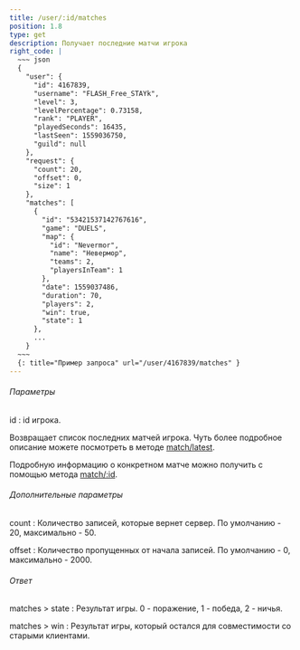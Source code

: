```yaml
---
title: /user/:id/matches
position: 1.8
type: get
description: Получает последние матчи игрока
right_code: |
  ~~~ json
  {
    "user": {
      "id": 4167839,
      "username": "FLASH_Free_STAYk",
      "level": 3,
      "levelPercentage": 0.73158,
      "rank": "PLAYER",
      "playedSeconds": 16435,
      "lastSeen": 1559036750,
      "guild": null
    },
    "request": {
      "count": 20,
      "offset": 0,
      "size": 1
    },
    "matches": [
      {
        "id": "53421537142767616",
        "game": "DUELS",
        "map": {
          "id": "Nevermor",
          "name": "Невермор",
          "teams": 2,
          "playersInTeam": 1
        },
        "date": 1559037486,
        "duration": 70,
        "players": 2,
        "win": true,
        "state": 1
      },
      ...
    }
  ~~~
  {: title="Пример запроса" url="/user/4167839/matches" }
---
```


<h6>Параметры</h6>
id
: id игрока.

Возвращает список последних матчей игрока. Чуть более подробное описание можете посмотреть в методе [match/latest](#apimatch_latest_get).

Подробную информацию о конкретном матче можно получить с помощью метода [match/:id](#apimatch_get).

<h6>Дополнительные параметры</h6>
count
: Количество записей, которые вернет сервер. По умолчанию - 20, максимально - 50.

offset
: Количество пропущенных от начала записей. По умолчанию - 0, максимально - 2000.

<h6>Ответ</h6>
matches > state
: Результат игры. 0 - поражение, 1 - победа, 2 - ничья.

matches > win
: Результат игры, который остался для совместимости со старыми клиентами.
